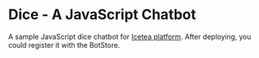 # Dice - A JavaScript Chatbot

A sample JavaScript dice chatbot for [Icetea platform][platform]. After deploying, you could register it with the BotStore.

[platform]: https://icetea.io
